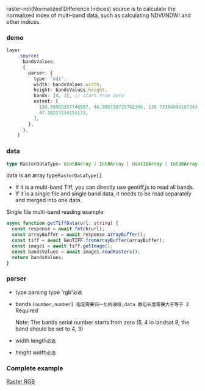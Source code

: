 raster-ndi(Normalized Difference Indices) source is to calculate the normalized index of multi-band data, such as calculating NDVI/NDWI and other indices.

### demo

```ts
layer
    .source(
      bandsValues,
      {
        parser: {
          type: 'ndi',
          width: bandsValues.width,
          height: bandsValues.height,
          bands: [4, 3], // start from zero
          extent: [
            130.39565357746957, 46.905730725742366, 130.73364094187343,
            47.10217234153133,
          ],
        },
      },
    )
```

### data

```ts
type RasterDataType= Uint8Array | Int8Array | Uint16Array | Int16Array | Uint32Array | Int32Array | Float32Array | Float64Array
```

data is an array type`RasterDataType[]`

* If it is a multi-band Tiff, you can directly use geotiff,js to read all bands.
* If it is a single file and single band data, it needs to be read separately and merged into one data.

Single file multi-band reading example

```ts
async function getTiffData(url: string) {
  const response = await fetch(url);
  const arrayBuffer = await response.arrayBuffer();
  const tiff = await GeoTIFF.fromArrayBuffer(arrayBuffer);
  const image1 = await tiff.getImage();
  const bandsValues = await image1.readRasters();
  return bandsValues;
}
```

### parser

* type parsing type 'rgb'`必选`

* bands `[number,number] 指定需要归一化的波段,data 数组长度需要大于等于 2  `Required\`

  Note: The bands serial number starts from zero (5, 4 in landsat 8, the band should be set to 4, 3)

* width length`必选`

* height width`必选`

### Complete example

[Raster RGB](../../../../examples/raster/data_raster/#543)
